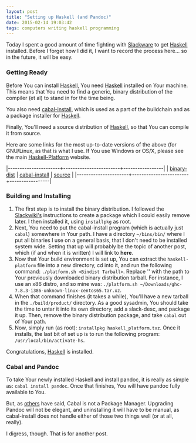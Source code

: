 ```yaml
---
layout: post
title: "Setting up Haskell (and Pandoc)"
date: 2015-02-14 19:03:42
tags: computers writing haskell programming
---
```


Today I spent a good amount of time fighting with [Slackware][slack]
to get [Haskell][haskell] installed. Before I forget how I did it, I want to
record the process here... so in the future, it will be easy.

### Getting Ready ###

Before You can install [Haskell][haskell], You need [Haskell][haskell] installed on Your machine. This means that You need to find a generic, binary distribution of the compiler (et al) to stand in for the time being.

You also need [cabal-install][cabal-web], which is used as a part of
the buildchain and as a package installer for [Haskell][haskell].

Finally, You'll need a source distribution of [Haskell][haskell], so
that You can compile it from source.

Here are some links for the most up-to-date versions of the above (for
GNU/Linux, as that is what I use. If You use Windows or OS/X, please
see the main [Haskell-Platform][platform] website.

|----------------------+------------------------+-----------------|
| [binary-dist][bin86] | [cabal-install][cab86] | [source][src86] |
|----------------------+------------------------+-----------------|

### Building and Installing ###

1. The first step is to install the binary distribution. I followed
   the [Slackwiki's][slackwiki] instructions to create a package which
   I could easily remove later. I then installed it, using `installpkg`
   as root.
2. Next, You need to put the cabal-install program (which is actually
   just `cabal`) somewhere in Your path. I have a directory
   `~/bins/bin/` where I put all binaries I use on a general basis,
   that I don't need to be installed system wide. Setting that up will
   probably be the topic of another post, which (if and when it is
   written) I will link to __here__.
3. Now that Your build environment is set up, You can extract the
   `haskell-platform` file into a new directory, cd into it, and run
   the following command: `./platform.sh <Bindist Tarball>`. Replace
   '<Bindist Tarball>' with the path to Your previously downloaded
   binary distribution tarball. For instance, I use an x86 distro, and
   so mine was: `./platform.sh
   ~/Downloads/ghc-7.8.3-i386-unknown-linux-centos65.tar.xz`.
4. When that command finishes (it takes a while), You'll have a new
   tarball in the `./build/product/` directory. As a good sysadmin,
   You should take the time to untar it into its own directory, add a
   slack-desc, and package it up. Then, remove the binary
   distribution package, and take `cabal` out of Your path.
5. Now, simply run (as root): `installpkg haskell_platform.txz`. Once
   it installs, the last bit of set up is to run the following
   program: `/usr/local/bin/activate-hs`.

Congratulations, [Haskell][haskell] is installed.


### Cabal and Pandoc ###

To take Your newly installed Haskell and install pandoc, it is really
as simple as: `cabal install pandoc`. Once that finishes, You will
have pandoc fully available to You.

But, as [others][cabalnotpkg] have said, Cabal is not a Package
Manager. Upgrading Pandoc will not be elegant, and uninstalling it
will have to be manual, as cabal-install does not handle either of
those two things well (or at all, really).

I digress, though. That is for another post.


[slack]: http://www.slackware.com " "
[haskell]: https://www.haskell.org/ " "
[cabal-web]: https://www.haskell.org/cabal/ " "
[platform]: https://www.haskell.org/platform/  " "
[bin86]: https://www.haskell.org/ghc/download_ghc_7_8_3 " "
[cab86]: https://www.haskell.org/cabal/release/cabal-install-latest/ " "
[src86]: https://www.haskell.org/platform/linux.html " "
[slackwiki]: http://www.slackwiki.com/Building_A_Package " "
[cabalnotpkg]: https://ivanmiljenovic.wordpress.com/2010/03/15/repeat-after-me-cabal-is-not-a-package-manager/ " "
